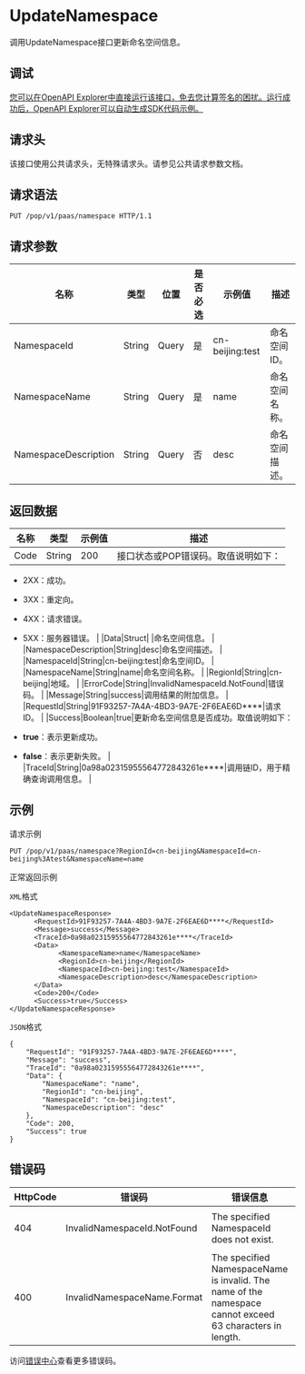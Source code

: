 # UpdateNamespace

调用UpdateNamespace接口更新命名空间信息。

## 调试

[您可以在OpenAPI Explorer中直接运行该接口，免去您计算签名的困扰。运行成功后，OpenAPI Explorer可以自动生成SDK代码示例。](https://api.aliyun.com/#product=sae&api=UpdateNamespace&type=ROA&version=2019-05-06)

## 请求头

该接口使用公共请求头，无特殊请求头。请参见公共请求参数文档。

## 请求语法

```
PUT /pop/v1/paas/namespace HTTP/1.1
```

## 请求参数

|名称|类型|位置|是否必选|示例值|描述|
|--|--|--|----|---|--|
|NamespaceId|String|Query|是|cn-beijing:test|命名空间ID。 |
|NamespaceName|String|Query|是|name|命名空间名称。 |
|NamespaceDescription|String|Query|否|desc|命名空间描述。 |

## 返回数据

|名称|类型|示例值|描述|
|--|--|---|--|
|Code|String|200|接口状态或POP错误码。取值说明如下：

 -   2XX：成功。
-   3XX：重定向。
-   4XX：请求错误。
-   5XX：服务器错误。 |
|Data|Struct| |命名空间信息。 |
|NamespaceDescription|String|desc|命名空间描述。 |
|NamespaceId|String|cn-beijing:test|命名空间ID。 |
|NamespaceName|String|name|命名空间名称。 |
|RegionId|String|cn-beijing|地域。 |
|ErrorCode|String|InvalidNamespaceId.NotFound|错误码。 |
|Message|String|success|调用结果的附加信息。 |
|RequestId|String|91F93257-7A4A-4BD3-9A7E-2F6EAE6D\*\*\*\*|请求ID。 |
|Success|Boolean|true|更新命名空间信息是否成功。取值说明如下：

 -   **true**：表示更新成功。
-   **false**：表示更新失败。 |
|TraceId|String|0a98a02315955564772843261e\*\*\*\*|调用链ID，用于精确查询调用信息。 |

## 示例

请求示例

```
PUT /pop/v1/paas/namespace?RegionId=cn-beijing&NamespaceId=cn-beijing%3Atest&NamespaceName=name
```

正常返回示例

`XML`格式

```
<UpdateNamespaceResponse>
      <RequestId>91F93257-7A4A-4BD3-9A7E-2F6EAE6D****</RequestId>
      <Message>success</Message>
      <TraceId>0a98a02315955564772843261e****</TraceId>
      <Data>
            <NamespaceName>name</NamespaceName>
            <RegionId>cn-beijing</RegionId>
            <NamespaceId>cn-beijing:test</NamespaceId>
            <NamespaceDescription>desc</NamespaceDescription>
      </Data>
      <Code>200</Code>
      <Success>true</Success>
</UpdateNamespaceResponse>
```

`JSON`格式

```
{
    "RequestId": "91F93257-7A4A-4BD3-9A7E-2F6EAE6D****",
    "Message": "success",
    "TraceId": "0a98a02315955564772843261e****",
    "Data": {
        "NamespaceName": "name",
        "RegionId": "cn-beijing",
        "NamespaceId": "cn-beijing:test",
        "NamespaceDescription": "desc"
    },
    "Code": 200,
    "Success": true
}
```

## 错误码

|HttpCode|错误码|错误信息|描述|
|--------|---|----|--|
|404|InvalidNamespaceId.NotFound|The specified NamespaceId does not exist.|指定的NamespaceId不存在。|
|400|InvalidNamespaceName.Format|The specified NamespaceName is invalid. The name of the namespace cannot exceed 63 characters in length.|指定的NamespaceName不合法。命名空间名称的长度不能超过63个字符。|

访问[错误中心](https://error-center.aliyun.com/status/product/sae)查看更多错误码。

